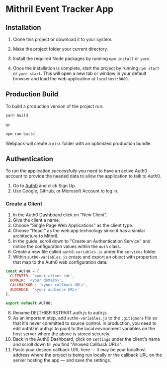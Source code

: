 # Mithril Event Tracker App

## Installation

1. Clone this project or download it to your system.

2. Make the project folder your current directory. 

3. Install the required Node packages by running `npm install` or `yarn`.

4. Once the installation is complete, start the project by running `npm start` or `yarn start`. This will open a new tab or window in your default browser and load the web application at `localhost:8080`. 

## Production Build

To build a production version of the project run: 

```bash
yarn build
```

or

```bash
npm run build
```

Webpack will create a `dist` folder with an optimized production bundle. 

## Authentication

To run the application successfully you need to have an active Auth0 account to provide the needed data to allow the application to talk to Auth0.

1. Go to [Auth0](https://auth0.com) and click Sign Up.
2. Use Google, GitHub, or Microsoft Account to log in.


### Create a Client

1. In the Auth0 Dashboard click on "New Client".
2. Give the client a name. 
3. Choose "Single Page Web Applications" as the client type.
4. Choose "React" as the web app technology since it has a similar architecture to Mithril.
5. In the guide, scroll down to "Create an Authentication Service" and notice the configuration values within the `Auth` class. 
6. Create a new file called `auth0-variables.js` under the `services` folder. 
7. Within `auth0-variables.js` create and export an object with properties that map to the Auth0 web configuration data:

```javascript
const AUTH0 = {
  CLIENTID: '<your client id>',
  DOMAIN: '<your domain>',
  CALLBACKURL: '<your callback URL>',
  AUDIENCE: '<your audience URL>'
};

export default AUTH0;
```

8. Rename DELTHISFIRSTPART.auth.js to auth.js.
9. As an important step, add `auth0-variables.js` to the `.gitignore` file so that it's never committed to source control. In production, you need to edit auth0 in auth.js to point to the local environment variables on the host server where the above is stored securely.
10. Back in the Auth0 Dashboard, click on `Settings` under the client's name and scroll down till you find "Allowed Callback URLs". 
11. Paste your desired callback URL here &mdash; it may be your localhost address where the project is being run locally or the callback URL on the server hosting the app &mdash; and save the settings.


